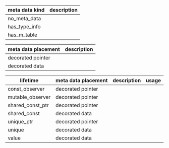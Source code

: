 | meta data kind | description |
|-|-|
| no_meta_data | |
| has_type_info | |
| has_m_table | |


| meta data placement | description |
|-|-|
| decorated pointer | |
| decorated data | |

| lifetime | meta data placement| description| usage |
|------|-|-------|--------|
| const_observer | decorated pointer | | |
| mutable_observer | decorated pointer | | |
| shared_const_ptr | decorated pointer | | |
| shared_const | decorated data | | |
| unique_ptr | decorated pointer | | | 
| unique | decorated data | | |
| value | decorated data | | |
